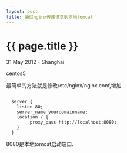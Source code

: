 ```yaml
---
layout: post
title: 通过nginx传递请求到本地tomcat 
---
```


{{ page.title }}
================

<p class="meta">31 May 2012 - Shanghai</p>
<p class="meta">centos5</p>

最简单的方法就是修改/etc/nginx/nginx.conf,增加

<code> 
  server {
    listen 80;
    server_name yourdomainname;
    location / {
         proxy_pass http://localhost:8080;
    }
  }
</code>

8080是本地tomcat启动端口.
